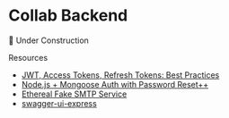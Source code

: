 # Collab Backend

👷 Under Construction

Resources

- [JWT, Access Tokens, Refresh Tokens: Best Practices](https://hasura.io/blog/best-practices-of-using-jwt-with-graphql/)
- [Node.js + Mongoose Auth with Password Reset++](https://jasonwatmore.com/post/2020/05/13/node-mongo-api-with-email-sign-up-verification-authentication-forgot-password)
- [Ethereal Fake SMTP Service](https://ethereal.email/)
- [swagger-ui-express](https://www.npmjs.com/package/swagger-ui-express)
